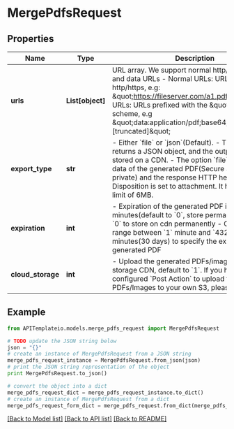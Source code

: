 # MergePdfsRequest


## Properties
Name | Type | Description | Notes
------------ | ------------- | ------------- | -------------
**urls** | **List[object]** | URL array. We support normal http/https URLs and data URLs - Normal URLs: URLs start with http/https, e.g: \&quot;https://fileserver.com/a1.pdf\&quot;) - Data URLs: URLs prefixed with the \&quot;data:\&quot; scheme, e.g \&quot;data:application/pdf;base64,JVBERi0xLjIg...[truncated]\&quot;  | 
**export_type** | **str** | - Either &#x60;file&#x60; or &#x60;json&#x60;(Default).   - The option &#x60;json&#x60; returns a JSON object, and the output PDF is stored on a CDN.   - The option &#x60;file&#x60; returns binary data of the generated PDF(Secure and completely private) and the response HTTP header Content-Disposition is set to attachment. It has a file size limit of 6MB.  | [optional] 
**expiration** | **int** | - Expiration of the generated PDF in minutes(default to &#x60;0&#x60;, store permanently)   - Use &#x60;0&#x60; to store on cdn permanently   - Or use the range between &#x60;1&#x60; minute and &#x60;43200&#x60; minutes(30 days) to specify the expiration of the generated PDF  | [optional] 
**cloud_storage** | **int** | - Upload the generated PDFs/images to our storage CDN, default to &#x60;1&#x60;. If you have configured &#x60;Post Action&#x60; to upload the PDFs/Images to your own S3, please set it to &#x60;0&#x60;.  | [optional] 

## Example

```python
from APITemplateio.models.merge_pdfs_request import MergePdfsRequest

# TODO update the JSON string below
json = "{}"
# create an instance of MergePdfsRequest from a JSON string
merge_pdfs_request_instance = MergePdfsRequest.from_json(json)
# print the JSON string representation of the object
print MergePdfsRequest.to_json()

# convert the object into a dict
merge_pdfs_request_dict = merge_pdfs_request_instance.to_dict()
# create an instance of MergePdfsRequest from a dict
merge_pdfs_request_form_dict = merge_pdfs_request.from_dict(merge_pdfs_request_dict)
```
[[Back to Model list]](../README.md#documentation-for-models) [[Back to API list]](../README.md#documentation-for-api-endpoints) [[Back to README]](../README.md)


